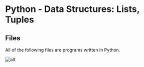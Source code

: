 # Python - Data Structures: Lists, Tuples

## Files

All of the following files are programs written in Python.

![alt](https://geps.dev/progress/00)
